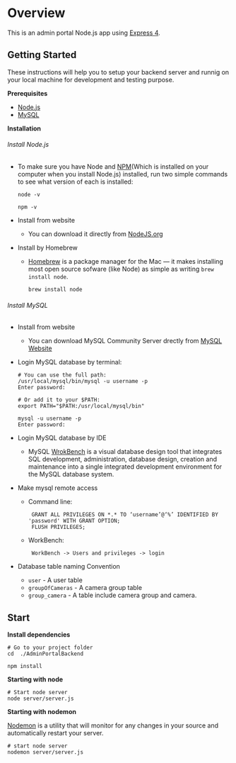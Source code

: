 # Overview
This is an admin portal Node.js app using [Express 4](http://expressjs.com/).

## Getting Started
These instructions will help you to setup your backend server and runnig on your local machine for development and testing purpose.

**Prerequisites**
* [Node.js](https://nodejs.org/en/)
* [MySQL](https://dev.mysql.com/downloads/mysql/)

**Installation**
###### Install Node.js

  - To make sure you have Node and [NPM](https://www.npmjs.com/)(Which is installed on your computer when you install Node.js) installed, run two simple commands to see what version of each is installed:
  
    ```
    node -v

    npm -v
    ```

 - Install from website
   - You can download it directly from [NodeJS.org](https://nodejs.org/en/)

 - Install by Homebrew

   - [Homebrew](https://brew.sh/) is a package manager for the Mac — it makes installing most open source sofware (like Node) as simple as writing `brew install node`.
     ```
     brew install node
     ```


###### Install MySQL

- Install from website

   - You can download MySQL Community Server drectly from [MySQL Website](https://dev.mysql.com/downloads/mysql/)

- Login MySQL database by terminal:

   ```
   # You can use the full path:
   /usr/local/mysql/bin/mysql -u username -p
   Enter password:
  
   # Or add it to your $PATH:
   export PATH="$PATH:/usr/local/mysql/bin"

   mysql -u username -p
   Enter password:
   ```

- Login MySQL database by IDE

  - MySQL [WrokBench](https://dev.mysql.com/downloads/workbench/) is a visual database design tool that integrates SQL development, administration, database design, creation and maintenance into a single integrated development environment for the MySQL database system. 

- Make mysql remote access
  - Command line: 
    ```
     GRANT ALL PRIVILEGES ON *.* TO ‘username’@‘%’ IDENTIFIED BY 'password' WITH GRANT OPTION;
     FLUSH PRIVILEGES;
    ```
  - WorkBench:
    ```
     WorkBench -> Users and privileges -> login
    ```
- Database table naming Convention
  - `user` - A user table
  - `groupOfCameras` - A camera group table
  - `group_camera` - A table include camera group and camera.
## Start 

**Install dependencies**

```
# Go to your project folder
cd  ./AdminPortalBackend

npm install 
```
**Starting with node**
```
# Start node server
node server/server.js
```
**Starting with nodemon**

[Nodemon](https://nodemon.io/) is a utility that will monitor for any changes in your source and automatically restart your server.
```
# start node server
nodemon server/server.js
```
